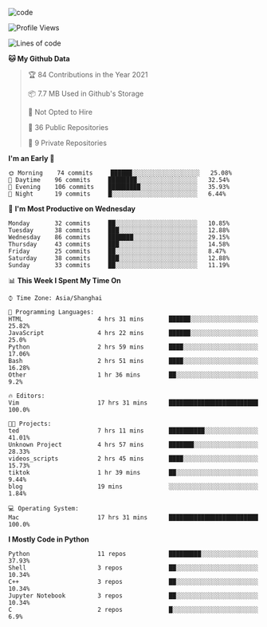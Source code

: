 
<!--
**liuyaanng/liuyaanng** is a ✨ _special_ ✨ repository because its `README.md` (this file) appears on your GitHub profile.

Here are some ideas to get you started:

- 🔭 I’m currently working on ...
- 🌱 I’m currently learning ...
- 👯 I’m looking to collaborate on ...
- 🤔 I’m looking for help with ...
- 💬 Ask me about ...
- 📫 How to reach me: ...
- 😄 Pronouns: ...
- ⚡ Fun fact: ...
-->


![code](https://cdn.jsdelivr.net/gh/liuyaanng/liuyaanng@1.0/code.gif) 

<!--START_SECTION:waka-->
![Profile Views](http://img.shields.io/badge/Profile%20Views-1-blue)

![Lines of code](https://img.shields.io/badge/From%20Hello%20World%20I%27ve%20Written-5.3%20million%20lines%20of%20code-blue)

**🐱 My Github Data** 

> 🏆 84 Contributions in the Year 2021
 > 
> 📦 7.7 MB Used in Github's Storage 
 > 
> 🚫 Not Opted to Hire
 > 
> 📜 36 Public Repositories 
 > 
> 🔑 9 Private Repositories  
 > 
**I'm an Early 🐤** 

```text
🌞 Morning    74 commits     ██████░░░░░░░░░░░░░░░░░░░   25.08% 
🌆 Daytime    96 commits     ████████░░░░░░░░░░░░░░░░░   32.54% 
🌃 Evening    106 commits    █████████░░░░░░░░░░░░░░░░   35.93% 
🌙 Night      19 commits     █░░░░░░░░░░░░░░░░░░░░░░░░   6.44%

```
📅 **I'm Most Productive on Wednesday** 

```text
Monday       32 commits     ██░░░░░░░░░░░░░░░░░░░░░░░   10.85% 
Tuesday      38 commits     ███░░░░░░░░░░░░░░░░░░░░░░   12.88% 
Wednesday    86 commits     ███████░░░░░░░░░░░░░░░░░░   29.15% 
Thursday     43 commits     ███░░░░░░░░░░░░░░░░░░░░░░   14.58% 
Friday       25 commits     ██░░░░░░░░░░░░░░░░░░░░░░░   8.47% 
Saturday     38 commits     ███░░░░░░░░░░░░░░░░░░░░░░   12.88% 
Sunday       33 commits     ██░░░░░░░░░░░░░░░░░░░░░░░   11.19%

```


📊 **This Week I Spent My Time On** 

```text
⌚︎ Time Zone: Asia/Shanghai

💬 Programming Languages: 
HTML                     4 hrs 31 mins       ██████░░░░░░░░░░░░░░░░░░░   25.82% 
JavaScript               4 hrs 22 mins       ██████░░░░░░░░░░░░░░░░░░░   25.0% 
Python                   2 hrs 59 mins       ████░░░░░░░░░░░░░░░░░░░░░   17.06% 
Bash                     2 hrs 51 mins       ████░░░░░░░░░░░░░░░░░░░░░   16.28% 
Other                    1 hr 36 mins        ██░░░░░░░░░░░░░░░░░░░░░░░   9.2%

🔥 Editors: 
Vim                      17 hrs 31 mins      █████████████████████████   100.0%

🐱‍💻 Projects: 
ted                      7 hrs 11 mins       ██████████░░░░░░░░░░░░░░░   41.01% 
Unknown Project          4 hrs 57 mins       ███████░░░░░░░░░░░░░░░░░░   28.33% 
videos_scripts           2 hrs 45 mins       ████░░░░░░░░░░░░░░░░░░░░░   15.73% 
tiktok                   1 hr 39 mins        ██░░░░░░░░░░░░░░░░░░░░░░░   9.44% 
blog                     19 mins             ░░░░░░░░░░░░░░░░░░░░░░░░░   1.84%

💻 Operating System: 
Mac                      17 hrs 31 mins      █████████████████████████   100.0%

```

**I Mostly Code in Python** 

```text
Python                   11 repos            █████████░░░░░░░░░░░░░░░░   37.93% 
Shell                    3 repos             ██░░░░░░░░░░░░░░░░░░░░░░░   10.34% 
C++                      3 repos             ██░░░░░░░░░░░░░░░░░░░░░░░   10.34% 
Jupyter Notebook         3 repos             ██░░░░░░░░░░░░░░░░░░░░░░░   10.34% 
C                        2 repos             █░░░░░░░░░░░░░░░░░░░░░░░░   6.9%

```



<!--END_SECTION:waka-->
